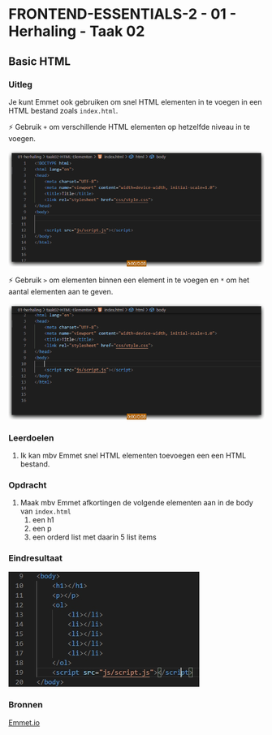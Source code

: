 # FRONTEND-ESSENTIALS-2 - 01 - Herhaling - Taak 02

## Basic HTML 

### Uitleg

Je kunt Emmet ook gebruiken om snel HTML elementen in te voegen in een HTML bestand zoals `index.html`.

:zap: Gebruik `+` om verschillende HTML elementen op hetzelfde niveau in te voegen.

![Emmet insert HTML elements](img/emmet-insert-elements.gif)

:zap: Gebruik `>` om elementen binnen een element in te voegen en `*` om het aantal elementen aan te geven.

![Emmet insert Unorderd List](img/emmet-insert-ul.gif)

### Leerdoelen

1. Ik kan mbv Emmet snel HTML elementen toevoegen een een HTML bestand.

### Opdracht

1. Maak mbv Emmet afkortingen de volgende elementen aan in de body van `index.html`
   1. een h1
   2. een p
   3. een orderd list met daarin 5 list items

### Eindresultaat

![Eindresultaat](img/eindres-emmet-elementen.jpg)

### Bronnen

[Emmet.io](https://www.emmet.io/)
